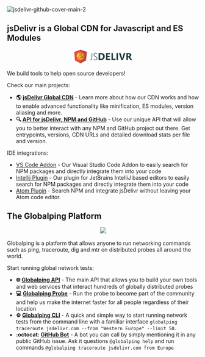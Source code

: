 ![jsdelivr-github-cover-main-2](https://user-images.githubusercontent.com/1834071/135251047-3193cede-1982-4429-a944-d4ecb73cab20.jpg)


## jsDelivr is a Global CDN for Javascript and ES Modules
<p align="center">
<img src="https://raw.githubusercontent.com/jsdelivr/jsdelivr-media/master/default/svg/jsdelivr-logo-horizontal.svg" width="30%">
</p>
We build tools to help open source developers! 

Check our main projects:

* **🌎 [jsDelivr Global CDN](https://github.com/jsdelivr/jsdelivr)** - Learn more about how our CDN works and how to enable advanced functionality like minification, ES modules, version aliasing and more.
* **🔍 [API for jsDelivr, NPM and GitHub](https://github.com/jsdelivr/data.jsdelivr.com)** - Use our unique API that will allow you to better interact with any NPM and GitHub project out there. Get entrypoints, versions, CDN URLs and detailed download stats per file and version.

IDE integrations:
- [VS Code Addon](https://github.com/jsdelivr/plugin-vs-code) - Our Visual Studio Code Addon to easily search for NPM packages and directly integrate them into your code
- [Intellij Plugin](https://github.com/jsdelivr/plugin-intellij) - Our plugin for JetBrains IntelliJ based editors to easily search for NPM packages and directly integrate them into your code
- [Atom Plugin](https://github.com/jsdelivr/plugin-atom) - Search NPM and integrate jsDelivr without leaving your Atom code editor.


## The Globalping Platform
<p align="center">
<img src="https://user-images.githubusercontent.com/1834071/163672740-2aea7866-a759-46a3-8d19-b1ed8db1be31.svg" width="30%">
</p>

Globalping is a platform that allows anyone to run networking commands such as ping, traceroute, dig and mtr on distributed probes all around the world. 

Start running global network tests:

* **🌐 [Globalping API](https://github.com/jsdelivr/globalping)** - The main API that allows you to build your own tools and web services that interact hundreds of globally distributed probes
* **💻 [Globalping Probe](https://github.com/jsdelivr/globalping-probe)** - Run the probe to become part of the community and help us make the internet faster for all people regardless of their location
* **⚙️ [Globalping CLI](https://github.com/jsdelivr/globalping-cli)** - A quick and simple way to start running network tests from the command line with a familiar interface `globalping traceroute jsdelivr.com --from "Western Europe" --limit 50`.
* **:octocat: [GitHub Bot](https://github.com/globalping)** - A bot you can call by simply mentioning it in any public GitHub issue. Ask it questions `@globalping help` and run commands `@globalping traceroute jsdelivr.com from Europe`
